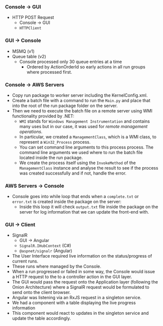 ### Console -> GUI
- HTTP POST Request
	- Console -> GUI
	- `HTTPClient`

### GUI -> Console
- MSMQ (v1)
- Queue table (v2)
	- Console processed only 30 queue entries at a time
		- Ordered by ActionOrderId so early actions in all run groups where processed first.

### Console -> AWS Servers
- Copy run package to worker server including the KernelConfig.xml.
- Create a batch file with a command to run the `Main.py` and place that into the root of the run package folder on the server.
- Then we need to execute the batch file on a remote server using WMI functionality provided by .NET:
	- `WMI` stands for `Windows Management Instrumentation` and contains many uses but in our case, it was used for *remote management operations*.
	- In particular, we created a `ManagementClass`, which is a WMI class, to represent a `Win32_Process` process.
	- You can set command line arguments to this process process. The command line arguments we used where to run the batch file located inside the run package.
	- We create the process itself using the `InvokeMethod` of the `ManagementClass` instance and analyse the result to see if the process was created successfully and if not, handle the error.

### AWS Servers -> Console
- Console goes into while loop that ends when a `complete.txt` or `error.txt` is created inside the package on the server:
	- Inside this loop it will check `output.txt` file inside the package on the server for log information that we can update the front-end with.

### GUI -> Client
- SignalR
	- GUI -> Angular
	- `SignalR.IHubContext` (C#)
	- `@aspnet/signalr` (Angular)
- The User Interface required live information on the status/progress of current runs.
- These runs where managed by the Console.
- When a run progressed or failed in some way, the Console would issue a HTTP request to the to a controller action in the GUI layer. 
- The GUI would pass the request onto the Application layer (following the Onion Architecture) where a SignalR request would be formulated to send onto the client browser.
- Angular was listening via an RxJS request in a singleton service.
- We had a component with a table displaying the live progress information
- This component would react to updates in the singleton service and update the table accordingly.